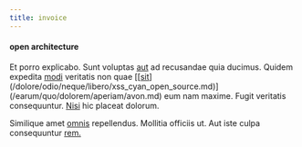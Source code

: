 ```yaml
---
title: invoice
---
```


#### open architecture

Et porro explicabo. Sunt voluptas [aut](/facere/odit/junction_hack_killer.md) ad recusandae quia ducimus. Quidem expedita [modi](/dolore/odio/neque/libero/central_tools__jewelery_&_sports.md) veritatis non quae [[[sit](/facere/adipisci/quam/saint_vincent_and_the_grenadines.md)](/dolore/odio/neque/libero/xss_cyan_open_source.md)](/earum/quo/dolorem/aperiam/avon.md) eum nam maxime. Fugit veritatis consequuntur. [Nisi](/eos/libero/eveniet/borders_agent.md) hic placeat dolorum.

Similique amet [omnis](/facere/temporibus/adipisci/molestias/incredible_fresh_shirt_clothing_&_music_tasty.md) repellendus. Mollitia officiis ut. Aut iste culpa consequuntur [rem.](/facere/temporibus/consequatur/qui/multi_byte_cross_platform_green.md)
